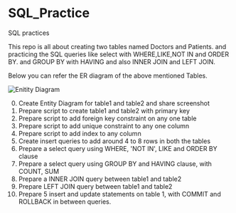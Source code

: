# SQL_Practice
SQL practices

This repo is all about creating two tables named Doctors and Patients. and practicing the SQL queries like select with WHERE,LIKE,NOT IN and ORDER BY. and GROUP BY with HAVING and also INNER JOIN and LEFT JOIN.

Below you can refer the ER diagram of the above mentioned Tables.


![Enitity Diagram](https://user-images.githubusercontent.com/70962928/205551911-b40b8c6a-5c23-48a0-a93f-709cc77cc25a.png)




0. Create Entity Diagram for table1 and table2 and share screenshot
1. Prepare script to create table1 and table2 with primary key
2. Prepare script to add foreign key constraint on any one table
3. Prepare script to add unique constraint to any one column
4. Prepare script to add index to any column
5. Create insert queries to add around 4 to 8 rows in both the tables
6. Prepare a select query using WHERE, 'NOT IN', LIKE and ORDER BY clause
7. Prepare a select query using GROUP BY and HAVING clause, with COUNT, SUM
8. Prepare a INNER JOIN query between table1 and table2
9. Prepare LEFT JOIN query between table1 and table2
10. Prepare 5 insert and update statements on table 1, with COMMIT and ROLLBACK in between queries.


